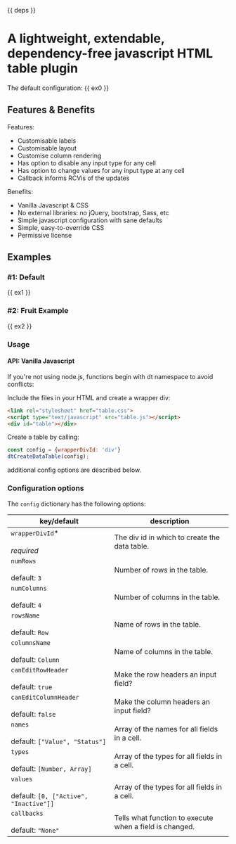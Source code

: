 
{{ deps }}

# A lightweight, extendable, dependency-free javascript HTML table plugin

The default configuration:
{{ ex0 }}

## Features & Benefits
Features:
* Customisable labels
* Customisable layout
* Customise column rendering
* Has option to disable any input type for any cell
* Has option to change values for any input type at any cell
* Callback informs RCVis of the updates

Benefits:
* Vanilla Javascript & CSS
* No external libraries: no jQuery, bootstrap, Sass, etc
* Simple javascript configuration with sane defaults
* Simple, easy-to-override CSS
* Permissive license

## Examples
### #1: Default
{{ ex1 }}

### #2: Fruit Example
{{ ex2 }}

### Usage
#### API: Vanilla Javascript
If you're not using node.js, functions begin with dt namespace to avoid conflicts:

Include the files in your HTML and create a wrapper div:
```html
<link rel="stylesheet" href="table.css">
<script type="text/javascript" src="table.js"></script>
<div id="table"></div>
```

Create a table by calling:
```javascript
const config = {wrapperDivId: 'div'}
dtCreateDataTable(config);
```

additional config options are described below.

### Configuration options
The `config` dictionary has the following options:

| key/default | description |
| --- | --- |
| `wrapperDivId`\* <br/><br/> _required_ | The div id in which to create the data table. |
| `numRows` <br/><br/> default: `3` | Number of rows in the table. |
| `numColumns` <br/><br/> default: `4` | Number of columns in the table. |
| `rowsName` <br/><br/> default: `Row` | Name of rows in the table. |
| `columnsName` <br/><br/> default: `Column` | Name of columns in the table. |
| `canEditRowHeader` <br/><br/> default: `true` | Make the row headers an input field? |
| `canEditColumnHeader` <br/><br/> default: `false` | Make the column headers an input field? |
| `names` <br/><br/> default: `["Value", "Status"] ` | Array of the names for all fields in a cell. |
| `types` <br/><br/> default: `[Number, Array]` | Array of the types for all fields in a cell. |
| `values` <br/><br/> default: `[0, ["Active", "Inactive"]]` | Array of the types for all fields in a cell. |
| `callbacks` <br/><br/> default: `"None"` | Tells what function to execute when a field is changed. |
